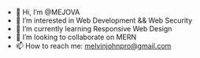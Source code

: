 - 👋 Hi, I’m @MEJOVA
- 👀 I’m interested in Web Development && Web Security
- 🌱 I’m currently learning Responsive Web Design
- 💞️ I’m looking to collaborate on MERN
- 📫 How to reach me: melvinjohnpro@gmail.com

<!---
MEJOVA/MEJOVA is a ✨ special ✨ repository because its `README.md` (this file) appears on your GitHub profile.
You can click the Preview link to take a look at your changes.
--->
